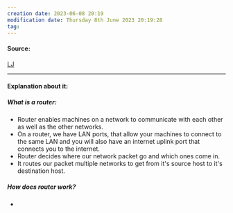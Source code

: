 ```yaml
---
creation date: 2023-06-08 20:19
modification date: Thursday 8th June 2023 20:19:28
tag: 
---
```


#### Source:
[LJ](https://linuxjourney.com/lesson/what-is-a-router)

--------------------------------------

#### Explanation about it:

##### What is a router:

* Router enables machines on a network to communicate with each other as well as the other networks.
* On a router, we have LAN ports, that allow your machines to connect to the same LAN and you will also have an internet uplink port that connects you to the internet.
* Router decides where our network packet go and which ones come in.
* It routes our packet multiple networks to get from it's source host to it's destination host.


##### How does router work?

* 
